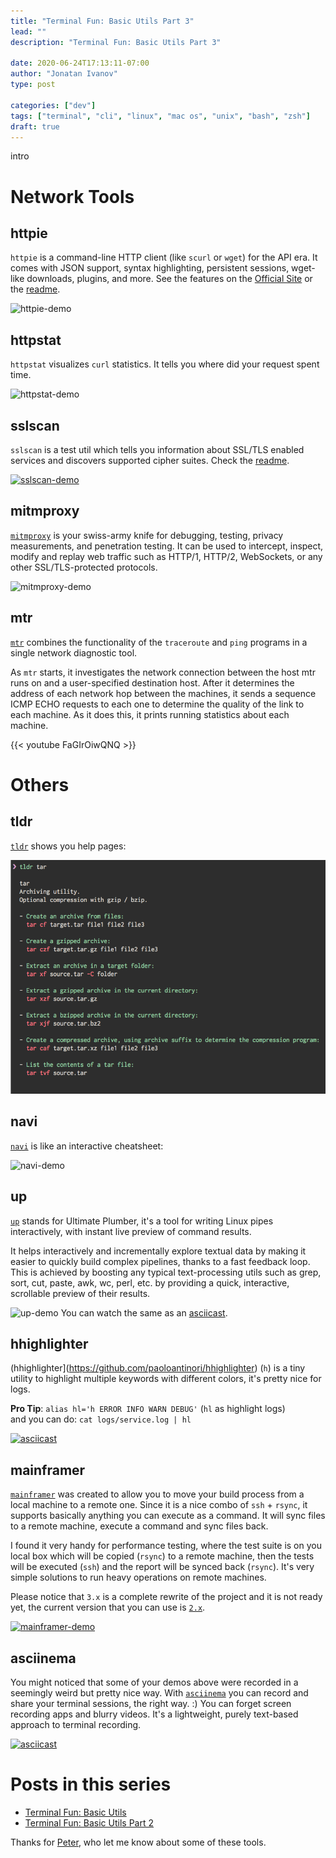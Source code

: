 ```yaml
---
title: "Terminal Fun: Basic Utils Part 3"
lead: ""
description: "Terminal Fun: Basic Utils Part 3"

date: 2020-06-24T17:13:11-07:00
author: "Jonatan Ivanov"
type: post

categories: ["dev"]
tags: ["terminal", "cli", "linux", "mac os", "unix", "bash", "zsh"]
draft: true
---
```


intro
<!--more-->

# Network Tools

## httpie

`httpie` is a command-line HTTP client (like `scurl` or `wget`) for the API era. It comes with JSON support, syntax highlighting, persistent sessions, wget-like downloads, plugins, and more. See the features on the [Official Site](https://httpie.org/) or the [readme](https://github.com/jakubroztocil/httpie).

![httpie-demo](https://raw.githubusercontent.com/jakubroztocil/httpie/b7c8bf08002b48b5c82df61f5aec09a556f91b74/httpie.gif)

## httpstat

`httpstat` visualizes `curl` statistics. It tells you where did your request spent time.

![httpstat-demo](https://raw.githubusercontent.com/reorx/httpstat/f95b2e9da3b2e8448541871dd173e50ea18600a0/screenshot.png)

## sslscan

`sslscan` is a test util which tells you information about SSL/TLS enabled services and discovers supported cipher suites. Check the [readme](https://github.com/rbsec/sslscan).

[![sslscan-demo](https://asciinema.org/a/341018.svg)](https://asciinema.org/a/341018)

## mitmproxy

[`mitmproxy`](https://mitmproxy.org/) is your swiss-army knife for debugging, testing, privacy measurements, and penetration testing. It can be used to intercept, inspect, modify and replay web traffic such as HTTP/1, HTTP/2, WebSockets, or any other SSL/TLS-protected protocols.

![mitmproxy-demo](https://raw.githubusercontent.com/mitmproxy/mitmproxy/982508d30f887b4fe8b2a855792ae1e33f378222/docs/src/static/screenshots/mitmproxy.png)

## mtr

[`mtr`](https://www.bitwizard.nl/mtr/) combines the functionality of the `traceroute` and `ping` programs in a single network diagnostic tool.

As `mtr` starts, it investigates the network connection between the host mtr runs on and a user-specified destination host. After it determines the address of each network hop between the machines, it sends a sequence ICMP ECHO requests to each one to determine the quality of the link to each machine. As it does this, it prints running statistics about each machine.

{{< youtube FaGIrOiwQNQ >}}
<br>

# Others

## tldr

[`tldr`](https://github.com/tldr-pages/tldr) shows you help pages:

![tldr-demo](https://raw.githubusercontent.com/tldr-pages/tldr/b7c5aefbf8d2886ccb5718e8483c72884b12ec75/images/screenshot.png)

## navi

[`navi`](https://github.com/denisidoro/navi) is like an  interactive cheatsheet:

![navi-demo](https://user-images.githubusercontent.com/3226564/76437136-ddc35900-6397-11ea-823c-d2da7615fe60.gif)

## up

[`up`](https://github.com/akavel/up) stands for Ultimate Plumber, it's a tool for writing Linux pipes interactively, with instant live preview of command results.

It helps interactively and incrementally explore textual data by making it easier to quickly build complex pipelines, thanks to a fast feedback loop. This is achieved by boosting any typical text-processing utils such as grep, sort, cut, paste, awk, wc, perl, etc. by providing a quick, interactive, scrollable preview of their results.

![up-demo](https://raw.githubusercontent.com/akavel/up/0a2293dc0bf3012dc0566e9e8c58986f7372d95c/up.gif)
You can watch the same as an [asciicast](https://asciinema.org/a/208538).

## hhighlighter

(hhighlighter](https://github.com/paoloantinori/hhighlighter) (`h`) is a tiny utility to highlight multiple keywords with different colors, it's pretty nice for logs.

**Pro Tip**: `alias hl='h ERROR INFO WARN DEBUG'` (`hl` as highlight logs)  
and you can do: `cat logs/service.log | hl`

[![asciicast](https://asciinema.org/a/341034.svg)](https://asciinema.org/a/341034)

## mainframer

[`mainframer`](https://github.com/buildfoundation/mainframer) was created to allow you to move your build process from a local machine to a remote one. Since it is a nice combo of `ssh` + `rsync`, it supports basically anything you can execute as a command. It will sync files to a remote machine, execute a command and sync files back.

I found it very handy for performance testing, where the test suite is on you local box which will be copied (`rsync`) to a remote machine, then the tests will be executed (`ssh`) and the report will be synced back (`rsync`). It's very simple solutions to run heavy operations on remote machines.

Please notice that `3.x` is a complete rewrite of the project and it is not ready yet, the current version that you can use is [`2.x`](https://github.com/buildfoundation/mainframer/tree/2.x).

[![mainframer-demo](https://asciinema.org/a/101327.svg)](https://asciinema.org/a/101327)

## asciinema

You might noticed that some of your demos above were recorded in a seemingly weird but pretty nice way. With [`asciinema`](https://asciinema.org/) you can record and share your terminal sessions, the right way. :) You can forget screen recording apps and blurry videos. It's a lightweight, purely text-based approach to terminal recording.

[![asciicast](https://asciinema.org/a/335480.svg)](https://asciinema.org/a/335480)

# Posts in this series

- [Terminal Fun: Basic Utils](/posts/terminal-fun-basic-utils/)
- [Terminal Fun: Basic Utils Part 2](/posts/terminal-fun-basic-utils-part-2/)

Thanks for [Peter](https://github.com/gwelican), who let me know about some of these tools.
